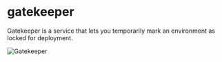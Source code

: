 gatekeeper
==========

Gatekeeper is a service that lets you temporarily mark an environment as locked for deployment.

![Gatekeeper](http://f.cl.ly/items/1d432U1P130t1v0d1h2d/Gate%2520keeper.jpeg)